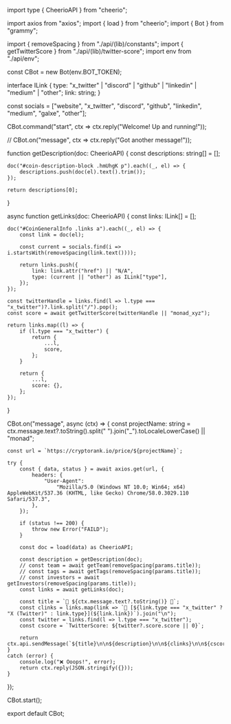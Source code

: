 import type { CheerioAPI } from "cheerio";

import axios from "axios";
import { load } from "cheerio";
import { Bot } from "grammy";

import { removeSpacing } from "./api/(lib)/constants";
import { getTwitterScore } from "./api/(lib)/twitter-score";
import env from "./api/env";

const CBot = new Bot(env.BOT_TOKEN);

interface ILink {
type: "x_twitter" | "discord" | "github" | "linkedin" | "medium" | "other";
link: string;
}

const socials = ["website", "x_twitter", "discord", "github", "linkedin", "medium", "galxe", "other"];

CBot.command("start", ctx => ctx.reply("Welcome! Up and running!"));

// CBot.on("message", ctx => ctx.reply("Got another message!"));

function getDescription(doc: CheerioAPI) {
const descriptions: string[] = [];

    doc("#coin-description-block .hmUhgK p").each((_, el) => {
        descriptions.push(doc(el).text().trim());
    });

    return descriptions[0];

}

async function getLinks(doc: CheerioAPI) {
const links: ILink[] = [];

    doc("#CoinGeneralInfo .links a").each((_, el) => {
        const link = doc(el);

        const current = socials.find(i => i.startsWith(removeSpacing(link.text())));

        return links.push({
            link: link.attr("href") || "N/A",
            type: (current || "other") as ILink["type"],
        });
    });

    const twitterHandle = links.find(l => l.type === "x_twitter")?.link.split("/").pop();
    const score = await getTwitterScore(twitterHandle || "monad_xyz");

    return links.map((l) => {
        if (l.type === "x_twitter") {
            return {
                ...l,
                score,
            };
        }

        return {
            ...l,
            score: {},
        };
    });

}

CBot.on("message", async (ctx) => {
const projectName: string = ctx.message.text?.toString().split(" ").join("\_").toLocaleLowerCase() || "monad";

    const url = `https://cryptorank.io/price/${projectName}`;

    try {
        const { data, status } = await axios.get(url, {
            headers: {
                "User-Agent":
                    "Mozilla/5.0 (Windows NT 10.0; Win64; x64) AppleWebKit/537.36 (KHTML, like Gecko) Chrome/58.0.3029.110 Safari/537.3",
            },
        });

        if (status !== 200) {
            throw new Error("FAILD");
        }

        const doc = load(data) as CheerioAPI;

        const description = getDescription(doc);
        // const team = await getTeam(removeSpacing(params.title));
        // const tags = await getTags(removeSpacing(params.title));
        // const investors = await getInvestors(removeSpacing(params.title));
        const links = await getLinks(doc);

        const title = `🤖 ${ctx.message.text?.toString()} 🤖`;
        const clinks = links.map(link => `🔗 [${link.type === "x_twitter" ? "X (Twitter)" : link.type}](${link.link})`).join("\n");
        const twitter = links.find(l => l.type === "x_twitter");
        const cscore = `TwitterScore: ${twitter?.score.score || 0}`;

        return ctx.api.sendMessage(`${title}\n\n${description}\n\n${clinks}\n\n${cscore}`);
    }
    catch (error) {
        console.log("❌ Ooops!", error);
        return ctx.reply(JSON.stringify({}));
    }

});

CBot.start();

export default CBot;

